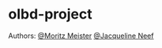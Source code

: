 # olbd-project

Authors: [@Moritz Meister](https://github.com/moritzmeister)  [@Jacqueline Neef](https://github.com/jackiefeen)


